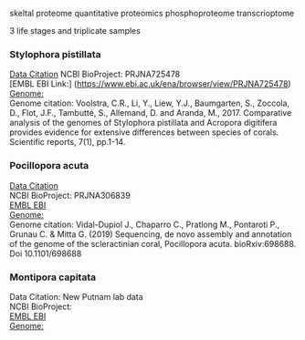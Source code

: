 skeltal proteome
quantitative proteomics
phosphoproteome
transcrioptome

3 life stages and triplicate samples



### Stylophora pistillata
[Data Citation]()
NCBI BioProject: PRJNA725478  
[EMBL EBI Link:]
(https://www.ebi.ac.uk/ena/browser/view/PRJNA725478)
[Genome:](http://spis.reefgenomics.org/download/)  
Genome citation: Voolstra, C.R., Li, Y., Liew, Y.J., Baumgarten, S., Zoccola, D., Flot, J.F., Tambutté, S., Allemand, D. and Aranda, M., 2017. Comparative analysis of the genomes of Stylophora pistillata and Acropora digitifera provides evidence for extensive differences between species of corals. Scientific reports, 7(1), pp.1-14.  

### Pocillopora acuta
[Data Citation]()  
NCBI BioProject: PRJNA306839  
[EMBL EBI](https://www.ebi.ac.uk/ena/browser/view/PRJNA306839)  
[Genome:](http://ihpe.univ-perp.fr/telechargement/Data_to_downoload.rar)  
Genome citation: Vidal-Dupiol J., Chaparro C., Pratlong M., Pontaroti P., Grunau C. & Mitta G. (2019) Sequencing, de novo assembly and annotation of the genome of the scleractinian coral, Pocillopora acuta. bioRxiv:698688. Doi 10.1101/698688

### Montipora capitata
Data Citation: New Putnam lab data  
NCBI BioProject:  
[EMBL EBI]()  
[Genome:](http://cyanophora.rutgers.edu/montipora/)  
